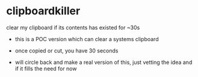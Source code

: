 # clipboardkiller
clear my clipboard if its contents has existed for ~30s

- this is a POC version which can clear a systems clipboard
- once copied or cut, you have 30 seconds

- will circle back and make a real version of this, just vetting the idea and if it fills the need for now

